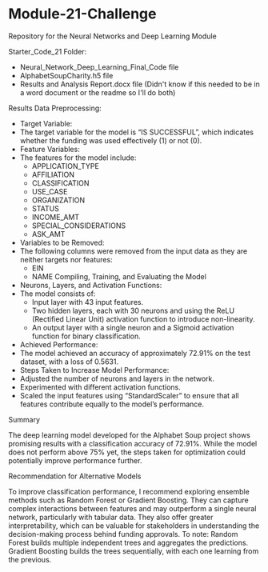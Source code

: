# Module-21-Challenge
Repository for the Neural Networks and Deep Learning Module

Starter_Code_21 Folder:
- Neural_Network_Deep_Learning_Final_Code file
- AlphabetSoupCharity.h5 file
- Results and Analysis Report.docx file (Didn't know if this needed to be in a word document or the readme so I'll do both)

Results
Data Preprocessing:
-	Target Variable:
  -	The target variable for the model is “IS SUCCESSFUL”, which indicates whether the funding was used effectively (1) or not (0).
-	Feature Variables:
  -	The features for the model include:
    -	APPLICATION_TYPE
    -	AFFILIATION
    -	CLASSIFICATION
    -	USE_CASE
    -	ORGANIZATION
    -	STATUS
    -	INCOME_AMT
    -	SPECIAL_CONSIDERATIONS
    -	ASK_AMT
-	Variables to be Removed:
  -	The following columns were removed from the input data as they are neither targets nor features:
    -	EIN
    - NAME
Compiling, Training, and Evaluating the Model
-	Neurons, Layers, and Activation Functions:
  -	The model consists of:
    -	Input layer with 43 input features.
    -	Two hidden layers, each with 30 neurons and using the ReLU (Rectified Linear Unit) activation function to introduce non-linearity.
    -	An output layer with a single neuron and a Sigmoid activation function for binary classification.
-	Achieved Performance:
  -	The model achieved an accuracy of approximately 72.91% on the test dataset, with a loss of 0.5631.
-	Steps Taken to Increase Model Performance:
  -	Adjusted the number of neurons and layers in the network.
  -	Experimented with different activation functions.
  -	Scaled the input features using “StandardScaler” to ensure that all features contribute equally to the model’s performance.

Summary

The deep learning model developed for the Alphabet Soup project shows promising results with a classification accuracy of 72.91%. While the model does not perform above 75% yet, the steps taken for optimization could potentially improve performance further.

Recommendation for Alternative Models

To improve classification performance, I recommend exploring ensemble methods such as Random Forest or Gradient Boosting. They can capture complex interactions between features and may outperform a single neural network, particularly with tabular data. They also offer greater interpretability, which can be valuable for stakeholders in understanding the decision-making process behind funding approvals. To note: Random Forest builds multiple independent trees and aggregates the predictions. Gradient Boosting builds the trees sequentially, with each one learning from the previous.
